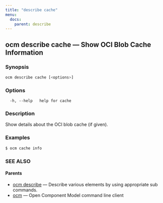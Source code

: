 ```yaml
---
title: "describe cache"
menu:
  docs:
    parent: describe
---
```

## ocm describe cache &mdash; Show OCI Blob Cache Information

### Synopsis

```bash
ocm describe cache [<options>]
```

### Options

```text
  -h, --help   help for cache
```

### Description

Show details about the OCI blob cache (if given).
	
### Examples

```bash
$ ocm cache info
```

### SEE ALSO

#### Parents

* [ocm describe](ocm_describe.md)	 &mdash; Describe various elements by using appropriate sub commands.
* [ocm](ocm.md)	 &mdash; Open Component Model command line client

